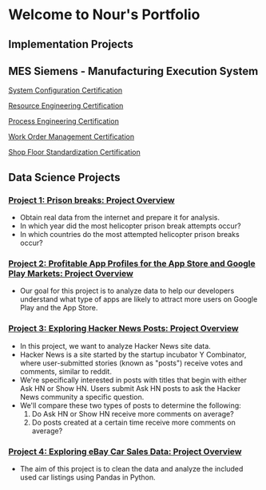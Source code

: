 # Welcome to Nour's Portfolio

## Implementation Projects
## MES Siemens - Manufacturing Execution System
[System Configuration Certification](https://github.com/user-attachments/files/20836723/System_Configuration_Certification2.pdf)

[Resource Engineering Certification](https://github.com/user-attachments/files/20836727/Resource_Engineering_Certification2.pdf)

[Process Engineering Certification](https://github.com/user-attachments/files/20836681/Process_Engineering_Certification2.pdf)

[Work Order Management Certification](https://github.com/user-attachments/files/20836728/Work_Order_Management_Certification2.pdf)

[Shop Floor Standardization Certification](https://github.com/user-attachments/files/20836730/ShopFloor_Standardization_Certification2.pdf)


## Data Science Projects
### [Project 1: Prison breaks: Project Overview](https://github.com/NourKhawaled/Nour_Portfolio-/blob/main/Project_1.ipynb)
* Obtain real data from the internet and prepare it for analysis.
* In which year did the most helicopter prison break attempts occur?
* In which countries do the most attempted helicopter prison breaks occur?

### [Project 2: Profitable App Profiles for the App Store and Google Play Markets: Project Overview](https://github.com/NourKhawaled/Nour_Portfolio-/blob/main/Project_2.ipynb)
* Our goal for this project is to analyze data to help our developers understand what type of apps are likely to attract more users on Google Play and the App Store.

### [Project 3: Exploring Hacker News Posts: Project Overview](https://github.com/NourKhawaled/Nour_Portfolio-/blob/main/Project_3_Hacker_News.ipynb)
* In this project, we want to analyze Hacker News site data.
* Hacker News is a site started by the startup incubator Y Combinator, where user-submitted stories (known as "posts") receive votes and comments, similar to reddit.
* We're specifically interested in posts with titles that begin with either Ask HN or Show HN. Users submit Ask HN posts to ask the Hacker News community a specific question.
* We'll compare these two types of posts to determine the following:
  1. Do Ask HN or Show HN receive more comments on average?
  2. Do posts created at a certain time receive more comments on average?

### [Project 4: Exploring eBay Car Sales Data: Project Overview](....)
* The aim of this project is to clean the data and analyze the included used car listings using Pandas in Python.
